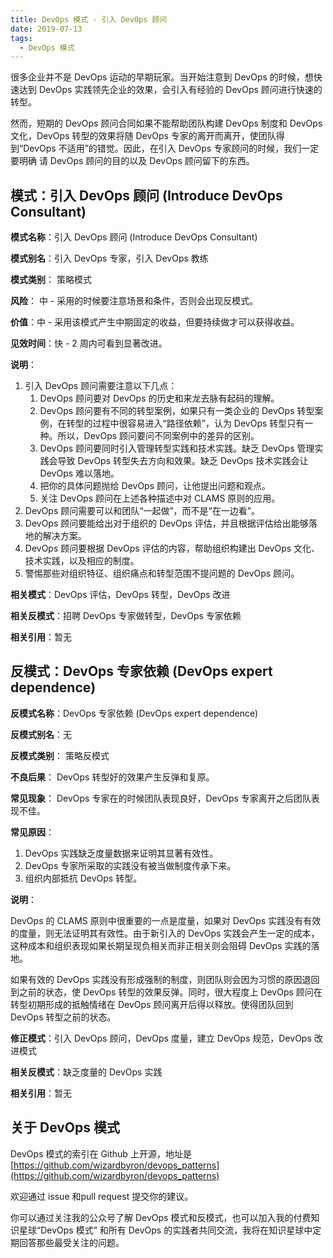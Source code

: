 ```yaml
---
title: DevOps 模式 - 引入 DevOps 顾问
date: 2019-07-13
tags:
  - DevOps 模式
---
```


很多企业并不是 DevOps 运动的早期玩家。当开始注意到 DevOps 的时候，想快速达到 DevOps 实践领先企业的效果，会引入有经验的 DevOps 顾问进行快速的转型。

然而，短期的 DevOps 顾问合同如果不能帮助团队构建 DevOps 制度和 DevOps 文化，DevOps 转型的效果将随 DevOps 专家的离开而离开，使团队得到“DevOps 不适用”的错觉。因此，在引入 DevOps 专家顾问的时候，我们一定要明确 请 DevOps 顾问的目的以及 DevOps 顾问留下的东西。

## 模式：引入 DevOps 顾问 (Introduce DevOps Consultant)

**模式名称**：引入 DevOps 顾问 (Introduce DevOps Consultant)

**模式别名**：引入 DevOps 专家，引入 DevOps 教练

**模式类别**： 策略模式

**风险**： 中 - 采用的时候要注意场景和条件，否则会出现反模式。

**价值**：中 - 采用该模式产生中期固定的收益，但要持续做才可以获得收益。

**见效时间**：快 - 2 周内可看到显著改进。

**说明**：

1. 引入 DevOps 顾问需要注意以下几点：
   1. DevOps 顾问要对 DevOps 的历史和来龙去脉有起码的理解。
   2. DevOps 顾问要有不同的转型案例，如果只有一类企业的 DevOps 转型案例，在转型的过程中很容易进入“路径依赖”，认为 DevOps 转型只有一种。所以，DevOps 顾问要问不同案例中的差异的区别。
   3. DevOps 顾问要同时引入管理转型实践和技术实践。缺乏 DevOps 管理实践会导致 DevOps 转型失去方向和效果。缺乏 DevOps 技术实践会让 DevOps 难以落地。
   4. 把你的具体问题抛给 DevOps 顾问，让他提出问题和观点。
   5. 关注 DevOps 顾问在上述各种描述中对 CLAMS 原则的应用。
2. DevOps 顾问需要可以和团队“一起做”，而不是“在一边看”。
3. DevOps 顾问要能给出对于组织的 DevOps 评估，并且根据评估给出能够落地的解决方案。
4. DevOps 顾问要根据 DevOps 评估的内容，帮助组织构建出 DevOps 文化、技术实践，以及相应的制度。
5. 警惕那些对组织特征、组织痛点和转型范围不提问题的 DevOps 顾问。

**相关模式**：DevOps 评估，DevOps 转型，DevOps 改进

**相关反模式**：招聘 DevOps 专家做转型，DevOps 专家依赖

**相关引用**：暂无

## 反模式：DevOps 专家依赖 (DevOps expert dependence)

**反模式名称**：DevOps 专家依赖 (DevOps expert dependence)

**反模式别名**：无

**反模式类别**： 策略反模式

**不良后果**： DevOps 转型好的效果产生反弹和复原。

**常见现象**： DevOps 专家在的时候团队表现良好，DevOps 专家离开之后团队表现不佳。

**常见原因**：

1. DevOps 实践缺乏度量数据来证明其显著有效性。
2. DevOps 专家所采取的实践没有被当做制度传承下来。
3. 组织内部抵抗 DevOps 转型。

**说明**：

DevOps 的 CLAMS 原则中很重要的一点是度量，如果对 DevOps 实践没有有效的度量，则无法证明其有效性。由于新引入的 DevOps 实践会产生一定的成本，这种成本和组织表现如果长期呈现负相关而非正相关则会阻碍 DevOps 实践的落地。

如果有效的 DevOps 实践没有形成强制的制度，则团队则会因为习惯的原因退回到之前的状态，使 DevOps 转型的效果反弹。同时，很大程度上 DevOps 顾问在转型初期形成的抵触情绪在 DevOps 顾问离开后得以释放。使得团队回到 DevOps 转型之前的状态。

**修正模式**：引入 DevOps 顾问，DevOps 度量，建立 DevOps 规范，DevOps 改进模式

**相关反模式**：缺乏度量的 DevOps 实践

**相关引用**：暂无

## 关于 DevOps 模式

DevOps 模式的索引在 Github 上开源，地址是[https://github.com/wizardbyron/devops_patterns](https://github.com/wizardbyron/devops_patterns)

欢迎通过 issue 和pull request 提交你的建议。

你可以通过关注我的公众号了解 DevOps 模式和反模式，也可以加入我的付费知识星球“DevOps 模式” 和所有 DevOps 的实践者共同交流，我将在知识星球中定期回答那些最受关注的问题。

